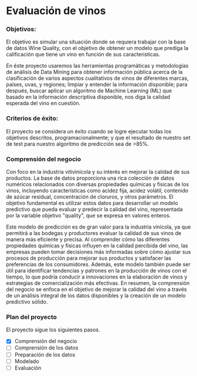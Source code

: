 # Evaluación de vinos

### Objetivos:
El objetivo es simular una situación donde se requiera trabajar con la base de datos Wine Quality, con el objetivo de obtener un modelo que prediga la calificación que tiene un vino en función de sus caracteristicas.

En éste proyecto usaremos las herramientas programáticas y metodologías de análisis de Data Mining para obtener información pública acerca de la clasificación de varios aspectos cualitativos de vinos de diferentes marcas, países, uvas, y regiones; limpiar y entender la información disponible; para después, buscar aplicar un algoritmo de Machine Learning (ML) que basado en la información descriptiva disponible, nos diga la calidad esperada del vino en cuestión. 

### Criterios de éxito:
El proyecto se considera un éxito cuando se logre ejecutar todas los objetivos descritos, programacionalmente; y que el resultado de nuestro set de test para nuestro algoritmo de predicción sea de >85%. 

### Comprensión del negocio

Con foco en la industria vitivinícola y su interés en mejorar la calidad de sus productos. La base de datos proporciona una rica colección de datos numéricos relacionados con diversas propiedades químicas y físicas de los vinos, incluyendo características como acidez fija, acidez volátil, contenido de azúcar residual, concentración de cloruros, y otros parámetros. El objetivo fundamental es utilizar estos datos para desarrollar un modelo predictivo que pueda evaluar y predecir la calidad del vino, representada por la variable objetivo "quality", que se expresa en valores enteros.

Este modelo de predicción es de gran valor para la industria vinícola, ya que permitirá a las bodegas y productores evaluar la calidad de sus vinos de manera más eficiente y precisa. Al comprender cómo las diferentes propiedades químicas y físicas influyen en la calidad percibida del vino, las empresas pueden tomar decisiones más informadas sobre cómo ajustar sus procesos de producción para mejorar sus productos y satisfacer las preferencias de los consumidores. Además, este modelo también puede ser útil para identificar tendencias y patrones en la producción de vinos con el tiempo, lo que podría conducir a innovaciones en la elaboración de vinos y estrategias de comercialización más efectivas. En resumen, la comprensión del negocio se enfoca en el objetivo de mejorar la calidad del vino a través de un análisis integral de los datos disponibles y la creación de un modelo predictivo sólido.

### Plan del proyecto
El proyecto sigue los siguientes pasos.

- [x] Comprensión del negocio
- [ ] Comprensión de los datos
- [ ] Preparación de los datos
- [ ] Modelado
- [ ] Evaluación
